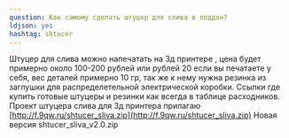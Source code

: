 ```yaml
---
question: Как самому сделать штуцер для слива в поддон?
ldjson: yes 
hashtag: shtucer
---
```


Штуцер для слива можно напечатать на 3д принтере , цена будет примерно около 100-200 рублей или рублей 20 если вы печатаете у себя, вес деталей примерно 10 гр, так же к нему нужна резинка из заглушки для распределетельной электрической коробки. Ссылки где купить готовые штуцеры и резинки как всегда в таблице расходников. Проект штуцера слива для 3д принтера прилагаю [http://f.9qw.ru/shtucer_sliva.zip](http://f.9qw.ru/shtucer_sliva.zip)
Новая версия shtucer_sliva_v2.0.zip
